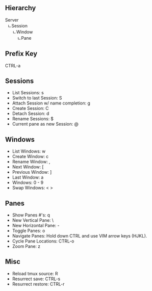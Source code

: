 ## Hierarchy
 Server<br>
 &nbsp;&nbsp;ㄴSession<br>
 &nbsp;&nbsp;&nbsp;&nbsp;&nbsp;&nbsp;ㄴWindow<br>
 &nbsp;&nbsp;&nbsp;&nbsp;&nbsp;&nbsp;&nbsp;&nbsp;&nbsp;&nbsp;ㄴPane


## Prefix Key
 CTRL-a

## Sessions
- List Sessions: s
- Switch to last Session: S
- Attach Session w/ name completion: g
- Create Session: C
- Detach Session: d
- Rename Sessions: $
- Current pane as new Session: @

## Windows
- List Windows: w
- Create Window: c
- Rename Window: ,
- Next Window: [
- Previous Window: ]
- Last Window: a
- Windows: 0 - 9
- Swap Windows: < >

## Panes
- Show Panes #'s: q
- New Vertical Pane: \
- New Horizontal Pane: -
- Toggle Panes: o
- Navigate Panes: Hold down CTRL and use VIM arrow keys (HJKL).
- Cycle Pane Locations: CTRL-o
- Zoom Pane: z

## Misc
- Reload tmux source: R
- Resurrect save: CTRL-s
- Resurrect restore: CTRL-r
